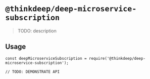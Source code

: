 # `@thinkdeep/deep-microservice-subscription`

> TODO: description

## Usage

```
const deepMicroserviceSubscription = require('@thinkdeep/deep-microservice-subscription');

// TODO: DEMONSTRATE API
```
